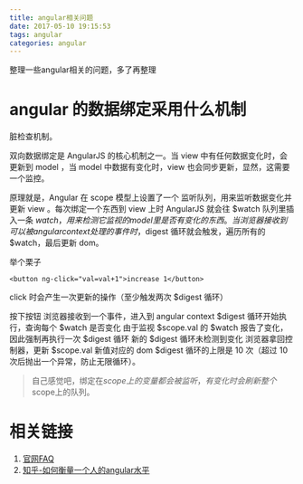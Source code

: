 ```yaml
---
title: angular相关问题
date: 2017-05-10 19:15:53
tags: angular
categories: angular
---
```


整理一些angular相关的问题，多了再整理

# angular 的数据绑定采用什么机制 #

脏检查机制。

双向数据绑定是 AngularJS 的核心机制之一。当 view 中有任何数据变化时，会更新到 model ，当 model 中数据有变化时，view 也会同步更新，显然，这需要一个监控。

原理就是，Angular 在 scope 模型上设置了一个 监听队列，用来监听数据变化并更新 view 。每次绑定一个东西到 view 上时 AngularJS 就会往 $watch 队列里插入一条 $watch，用来检测它监视的 model 里是否有变化的东西。当浏览器接收到可以被 angular context 处理的事件时，$digest 循环就会触发，遍历所有的 $watch，最后更新 dom。

举个栗子

    <button ng-click="val=val+1">increase 1</button>
click 时会产生一次更新的操作（至少触发两次 $digest 循环）

按下按钮
浏览器接收到一个事件，进入到 angular context
$digest 循环开始执行，查询每个 $watch 是否变化
由于监视 $scope.val 的 $watch 报告了变化，因此强制再执行一次 $digest 循环
新的 $digest 循环未检测到变化
浏览器拿回控制器，更新 $scope.val 新值对应的 dom
$digest 循环的上限是 10 次（超过 10次后抛出一个异常，防止无限循环）。

>自己感觉吧，绑定在$scope上的变量都会被监听，有变化时会刷新整个$scope上的队列。

# 相关链接 #
1. [官网FAQ](https://docs.angularjs.org/misc/faq)
2. [知乎-如何衡量一个人的angular水平](https://www.zhihu.com/question/36040694)